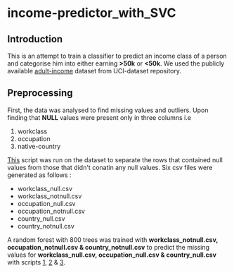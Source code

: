 # income-predictor_with_SVC

## Introduction

This is an attempt to train a classifier to predict an income class of a person and categorise him into either earning **>50k** or **<50k**. We used the publicly available [adult-income](https://archive.ics.uci.edu/ml/datasets/adult) dataset from UCI-dataset repository.

## Preprocessing
First, the data was analysed to find missing values and outliers. Upon finding that **NULL** values were present only in three columns i.e
1. workclass
2. occupation
3. native-country

[This](https://github.com/pk00095/income-predictor_with_SVC/blob/master/NaNseparator.py) script was run on the dataset to separate the rows that contained null values from those that didn't conatin any null values. Six csv files were generated as follows :

* workclass_null.csv
* workclass_notnull.csv
* occupation_null.csv
* occupation_notnull.csv
* country_null.csv
* country_notnull.csv

A random forest with 800 trees was trained with **workclass_notnull.csv, occupation_notnull.csv & country_notnull.csv** to predict the missing values for **workclass_null.csv, occupation_null.csv & country_null.csv** with scripts [1](https://github.com/pk00095/income-predictor_with_SVC/blob/master/workclass_randomforest.py), [2](https://github.com/pk00095/income-predictor_with_SVC/blob/master/occupation_randomforest.py) & [3](https://github.com/pk00095/income-predictor_with_SVC/blob/master/country_randomforest.py).
